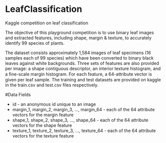 # LeafClassification
Kaggle competition on leaf classification

The objective of this playground competition is to use binary leaf images and extracted features, including shape, margin & texture, to accurately identify 99 species of plants.

The dataset consists approximately 1,584 images of leaf specimens (16 samples each of 99 species) which have been converted to binary black leaves against white backgrounds. Three sets of features are also provided per image: a shape contiguous descriptor, an interior texture histogram, and a ﬁne-scale margin histogram. For each feature, a 64-attribute vector is given per leaf sample. The training and test datasets are provided on kaggle in the train.csv and test.csv files respectively.

#Data Fields
- id - an anonymous id unique to an image 
- margin_1, margin_2, margin_3, ..., margin_64 - each of the 64 attribute vectors for the margin feature
- shape_1, shape_2, shape_3, ..., shape_64 - each of the 64 attribute vectors for the shape feature
- texture_1, texture_2, texture_3, ..., texture_64 - each of the 64 attribute vectors for the texture feature

